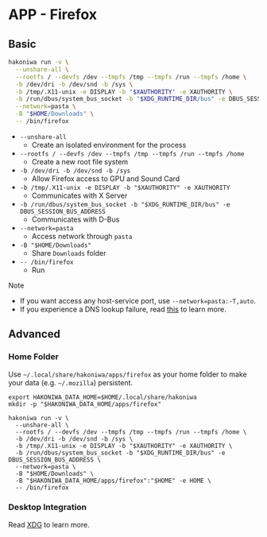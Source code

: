 # APP - Firefox

## Basic

```sh
hakoniwa run -v \
  --unshare-all \
  --rootfs / --devfs /dev --tmpfs /tmp --tmpfs /run --tmpfs /home \
  -b /dev/dri -b /dev/snd -b /sys \
  -b /tmp/.X11-unix -e DISPLAY -b "$XAUTHORITY" -e XAUTHORITY \
  -b /run/dbus/system_bus_socket -b "$XDG_RUNTIME_DIR/bus" -e DBUS_SESSION_BUS_ADDRESS \
  --network=pasta \
  -B "$HOME/Downloads" \
  -- /bin/firefox
```

- `--unshare-all`
  - Create an isolated environment for the process
- `--rootfs / --devfs /dev --tmpfs /tmp --tmpfs /run --tmpfs /home`
  - Create a new root file system
- `-b /dev/dri -b /dev/snd -b /sys`
  - Allow Firefox access to GPU and Sound Card
- `-b /tmp/.X11-unix -e DISPLAY -b "$XAUTHORITY" -e XAUTHORITY`
  - Communicates with X Server
- `-b /run/dbus/system_bus_socket -b "$XDG_RUNTIME_DIR/bus" -e DBUS_SESSION_BUS_ADDRESS`
  - Communicates with D-Bus
- `--network=pasta`
  - Access network through `pasta`
- `-B "$HOME/Downloads"`
  - Share `Downloads` folder
- `-- /bin/firefox`
  - Run

> [!NOTE]
>
> - If you want access any host-service port, use `--network=pasta:-T,auto`.
> - If you experience a DNS lookup failure, read [this](../howto-systemd-resolved) to learn more.

## Advanced

### Home Folder

Use `~/.local/share/hakoniwa/apps/firefox` as your home folder to make your data (e.g. `~/.mozilla`) persistent.

```
export HAKONIWA_DATA_HOME=$HOME/.local/share/hakoniwa
mkdir -p "$HAKONIWA_DATA_HOME/apps/firefox"

hakoniwa run -v \
  --unshare-all \
  --rootfs / --devfs /dev --tmpfs /tmp --tmpfs /run --tmpfs /home \
  -b /dev/dri -b /dev/snd -b /sys \
  -b /tmp/.X11-unix -e DISPLAY -b "$XAUTHORITY" -e XAUTHORITY \
  -b /run/dbus/system_bus_socket -b "$XDG_RUNTIME_DIR/bus" -e DBUS_SESSION_BUS_ADDRESS \
  --network=pasta \
  -B "$HOME/Downloads" \
  -B "$HAKONIWA_DATA_HOME/apps/firefox":"$HOME" -e HOME \
  -- /bin/firefox
```

### Desktop Integration

Read [XDG](../howto-xdg) to learn more.
